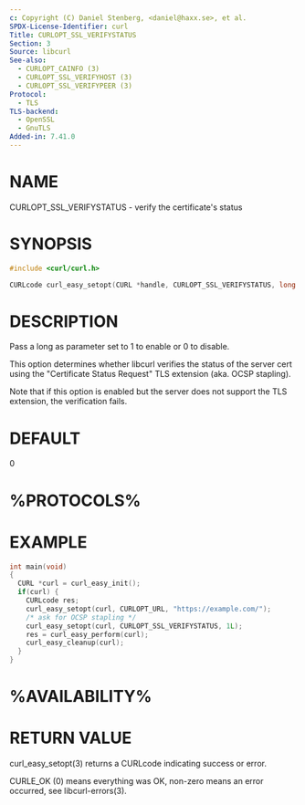 ```yaml
---
c: Copyright (C) Daniel Stenberg, <daniel@haxx.se>, et al.
SPDX-License-Identifier: curl
Title: CURLOPT_SSL_VERIFYSTATUS
Section: 3
Source: libcurl
See-also:
  - CURLOPT_CAINFO (3)
  - CURLOPT_SSL_VERIFYHOST (3)
  - CURLOPT_SSL_VERIFYPEER (3)
Protocol:
  - TLS
TLS-backend:
  - OpenSSL
  - GnuTLS
Added-in: 7.41.0
---
```


# NAME

CURLOPT_SSL_VERIFYSTATUS - verify the certificate's status

# SYNOPSIS

~~~c
#include <curl/curl.h>

CURLcode curl_easy_setopt(CURL *handle, CURLOPT_SSL_VERIFYSTATUS, long verify);
~~~

# DESCRIPTION

Pass a long as parameter set to 1 to enable or 0 to disable.

This option determines whether libcurl verifies the status of the server cert
using the "Certificate Status Request" TLS extension (aka. OCSP stapling).

Note that if this option is enabled but the server does not support the TLS
extension, the verification fails.

# DEFAULT

0

# %PROTOCOLS%

# EXAMPLE

~~~c
int main(void)
{
  CURL *curl = curl_easy_init();
  if(curl) {
    CURLcode res;
    curl_easy_setopt(curl, CURLOPT_URL, "https://example.com/");
    /* ask for OCSP stapling */
    curl_easy_setopt(curl, CURLOPT_SSL_VERIFYSTATUS, 1L);
    res = curl_easy_perform(curl);
    curl_easy_cleanup(curl);
  }
}
~~~

# %AVAILABILITY%

# RETURN VALUE

curl_easy_setopt(3) returns a CURLcode indicating success or error.

CURLE_OK (0) means everything was OK, non-zero means an error occurred, see
libcurl-errors(3).
